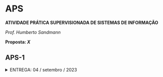# APS

**ATIVIDADE PRÁTICA SUPERVISIONADA DE SISTEMAS DE INFORMAÇÃO**

*Prof. Humberto Sandmann*

**Proposta: *X***


## APS-1
<details>
    <summary>ENTREGA: 04 / setembro / 2023</summary>

    **DATA ENTREGA**: *04 / setembro / 2023*

    ### 1. Introdução
        Teste

    ### 2. Aquisição de dados da BOVESPA


    ### 3. O que deve ser realizado?

    ### 4. O que deve ser entregue?

</details>
